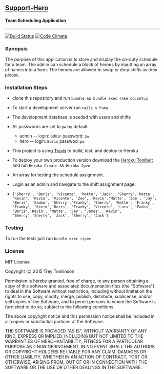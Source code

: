 ## [Support-Hero](https://support-hero-app.herokuapp.com)
#### Team Scheduling Application
---

[![Build Status](https://travis-ci.org/treyx/support_hero.svg)](https://travis-ci.org/treyx/support_hero)
[![Code Climate](https://codeclimate.com/github/treyx/support_hero/badges/gpa.svg)](https://codeclimate.com/github/treyx/support_hero)

### Synopsis

The purpose of this application is to store and display the on-duty schedule for a team. The admin can schedule a block of heroes by inputting an array of names into a form. The heroes are allowed to swap or drop shifts as they please.

### Installation Steps

* clone this repository and run `bundle && bundle exec rake db:setup`
* To start a development server run `rails s Puma`
* The development database is seeded with users and shifts
* All passwords are set to `pw` by default
  - admin -- login: `admin` password: `pw`
  - hero -- login: `Boris` passwod: `pw`


* This project is using [Travis](https://travis-ci.org/treyx/support_hero) to build, test, and deploy to Heroku
* To deploy your own production version download the [Heroku Toolbelt](https://toolbelt.heroku.com/) and run `Heroku Create && Heroku Open`


* An array for testing the schedule assignment.
* Login as an admin and navigate to the shift assignment page.
* ```['Sherry', 'Boris', 'Vicente', 'Matte', 'Jack', 'Sherry','Matte', 'Kevin', 'Kevin', 'Vicente', 'Zoe', 'Kevin','Matte', 'Zoe', 'Jay', 'Boris', 'Eadon', 'Sherry','Franky', 'Sherry', 'Matte', 'Franky', 'Franky', 'Kevin','Boris', 'Franky', 'Vicente', 'Luis', 'Eadon', 'Boris','Kevin', 'Matte', 'Jay', 'James', 'Kevin', 'Sherry','Sherry', 'Jack', 'Sherry', 'Jack']```


### Testing

To run the tests just run `bundle exec rspec`

### License

MIT License

Copyright (c) 2015 Trey Tomlinson

Permission is hereby granted, free of charge, to any person obtaining a copy
of this software and associated documentation files (the "Software"), to deal
in the Software without restriction, including without limitation the rights
to use, copy, modify, merge, publish, distribute, sublicense, and/or sell
copies of the Software, and to permit persons to whom the Software is
furnished to do so, subject to the following conditions:

The above copyright notice and this permission notice shall be included in
all copies or substantial portions of the Software.

THE SOFTWARE IS PROVIDED "AS IS", WITHOUT WARRANTY OF ANY KIND, EXPRESS OR
IMPLIED, INCLUDING BUT NOT LIMITED TO THE WARRANTIES OF MERCHANTABILITY,
FITNESS FOR A PARTICULAR PURPOSE AND NONINFRINGEMENT. IN NO EVENT SHALL THE
AUTHORS OR COPYRIGHT HOLDERS BE LIABLE FOR ANY CLAIM, DAMAGES OR OTHER
LIABILITY, WHETHER IN AN ACTION OF CONTRACT, TORT OR OTHERWISE, ARISING FROM,
OUT OF OR IN CONNECTION WITH THE SOFTWARE OR THE USE OR OTHER DEALINGS IN
THE SOFTWARE.
